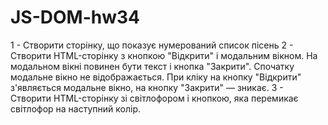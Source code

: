 # JS-DOM-hw34

1 - Створити сторінку, що показує нумерований список пісень
2 - Створити HTML-сторінку з кнопкою "Відкрити" і модальним вікном. На модальном вікні повинен бути текст і кнопка "Закрити". Спочатку модальне вікно не відображається. При кліку на кнопку "Відкрити" з'являється модальне вікно, на кнопку "Закрити" — зникає.
3 - Створити HTML-сторінку зі світлофором і кнопкою, яка перемикає світлофор на наступний колір.
